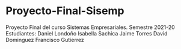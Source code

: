 # Proyecto-Final-Sisemp
Proyecto Final del curso Sistemas Empresariales. Semestre 2021-20
Estudiantes: 
Daniel Londoño
Isabella Sachica
Jaime Torres
David Dominguez
Francisco Gutierrez
